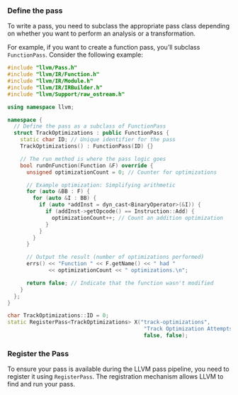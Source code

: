 ### Define the pass
To write a pass, you need to subclass the appropriate pass class depending on whether you want to perform an analysis or a transformation.

For example, if you want to create a function pass, you’ll subclass `FunctionPass`. Consider the following example:
```cpp
#include "llvm/Pass.h"
#include "llvm/IR/Function.h"
#include "llvm/IR/Module.h"
#include "llvm/IR/IRBuilder.h"
#include "llvm/Support/raw_ostream.h"

using namespace llvm;

namespace {
  // Define the pass as a subclass of FunctionPass
  struct TrackOptimizations : public FunctionPass {
    static char ID; // Unique identifier for the pass
    TrackOptimizations() : FunctionPass(ID) {}

    // The run method is where the pass logic goes
    bool runOnFunction(Function &F) override {
      unsigned optimizationCount = 0; // Counter for optimizations

      // Example optimization: Simplifying arithmetic
      for (auto &BB : F) {
        for (auto &I : BB) {
          if (auto *addInst = dyn_cast<BinaryOperator>(&I)) {
            if (addInst->getOpcode() == Instruction::Add) {
              optimizationCount++; // Count an addition optimization
            }
          }
        }
      }

      // Output the result (number of optimizations performed)
      errs() << "Function " << F.getName() << " had " 
             << optimizationCount << " optimizations.\n";

      return false; // Indicate that the function wasn't modified
    }
  };
}

char TrackOptimizations::ID = 0;
static RegisterPass<TrackOptimizations> X("track-optimizations", 
                                           "Track Optimization Attempts Per Function", 
                                           false, false);

```

### Register the Pass
To ensure your pass is available during the LLVM pass pipeline, you need to register it using `RegisterPass`. The registration mechanism allows LLVM to find and run your pass.

